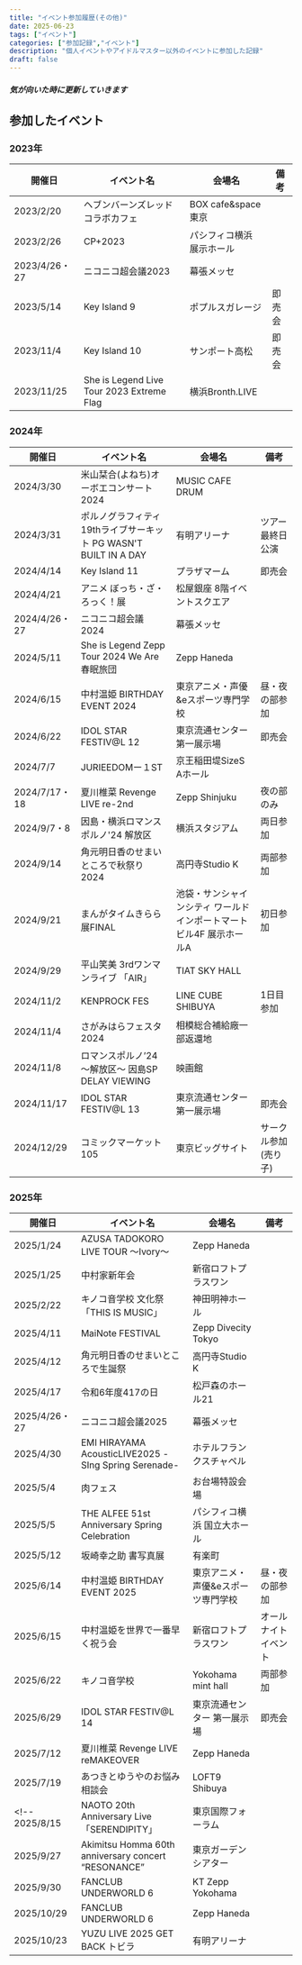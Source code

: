 ```yaml
---
title: "イベント参加履歴(その他)"
date: 2025-06-23
tags: ["イベント"]
categories: ["参加記録","イベント"]
description: "個人イベントやアイドルマスター以外のイベントに参加した記録"
draft: false
---
```

##### 気が向いた時に更新していきます
## 参加したイベント
### 2023年
| 開催日 | イベント名 | 会場名 | 備考 |
| --- | --- | --- | --- |
2023/2/20 | ヘブンバーンズレッド コラボカフェ | BOX cafe&space 東京 |  |
2023/2/26 | CP+2023 | パシフィコ横浜 展示ホール |  |
2023/4/26・27 | ニコニコ超会議2023 | 幕張メッセ |  |
2023/5/14 | Key Island 9 | ポプルスガレージ | 即売会 |
2023/11/4 | Key Island 10 | サンポート高松 | 即売会 |
2023/11/25 | She is Legend Live Tour 2023 Extreme Flag | 横浜Bronth.LIVE |  |
### 2024年
| 開催日 | イベント名 | 会場名 | 備考 |
| --- | --- | --- | --- |
2024/3/30 | 米山栞合(よねち)オーボエコンサート2024 | MUSIC CAFE DRUM |  |
2024/3/31 | ポルノグラフィティ 19thライブサーキット PG WASN'T BUILT IN A DAY | 有明アリーナ | ツアー最終日公演 |
2024/4/14 | Key Island 11 | プラザマーム | 即売会 |
2024/4/21 | アニメ ぼっち・ざ・ろっく！展 | 松屋銀座 8階イベントスクエア |  |
2024/4/26・27 | ニコニコ超会議2024 | 幕張メッセ |  |
2024/5/11 | She is Legend Zepp Tour 2024 We Are 春眠旅団 | Zepp Haneda |  |
2024/6/15 | 中村温姫 BIRTHDAY EVENT 2024 | 東京アニメ・声優&eスポーツ専門学校 | 昼・夜の部参加 |
2024/6/22 | IDOL STAR FESTIV@L 12 | 東京流通センター 第一展示場 | 即売会 |
2024/7/7 | JURIEEDOMー１ST | 京王稲田堤SizeS Aホール |  |
2024/7/17・18 | 夏川椎菜 Revenge LIVE re-2nd | Zepp Shinjuku | 夜の部のみ |
2024/9/7・8 | 因島・横浜ロマンスポルノ'24 解放区 | 横浜スタジアム | 両日参加 |
2024/9/14 | 角元明日香のせまいところで秋祭り2024 | 高円寺Studio K | 両部参加 |
2024/9/21 | まんがタイムきらら展FINAL | 池袋・サンシャインシティ ワールドインポートマートビル4F 展示ホールA | 初日参加 |
2024/9/29 | 平山笑美 3rdワンマンライブ 「AIR」| TIAT SKY HALL |  |
2024/11/2 | KENPROCK FES | LINE CUBE SHIBUYA | 1日目参加 |
2024/11/4 | さがみはらフェスタ2024 | 相模総合補給廠一部返還地 |  |
2024/11/8 | ロマンスポルノ’24 ～解放区～ 因島SP DELAY VIEWING | 映画館 |  |
2024/11/17 | IDOL STAR FESTIV@L 13 | 東京流通センター 第一展示場 | 即売会 |
2024/12/29 | コミックマーケット105 | 東京ビッグサイト | サークル参加(売り子) |
### 2025年
| 開催日 | イベント名 | 会場名 | 備考 |
| --- | --- | --- | --- |
2025/1/24 | AZUSA TADOKORO LIVE TOUR ～Ivory～ | Zepp Haneda |  |
2025/1/25 | 中村家新年会 | 新宿ロフトプラスワン |  |
2025/2/22 | キノコ音学校 文化祭「THIS IS MUSIC」 | 神田明神ホール |  |
2025/4/11 | MaiNote FESTIVAL | Zepp Divecity Tokyo |  |
2025/4/12 | 角元明日香のせまいところで生誕祭 | 高円寺Studio K | |
2025/4/17 | 令和6年度417の日 | 松戸森のホール21 | |
2025/4/26・27 | ニコニコ超会議2025 | 幕張メッセ | |
2025/4/30 | EMI HIRAYAMA AcousticLIVE2025 -SIng Spring Serenade- | ホテルフランクスチャペル | |
2025/5/4 | 肉フェス | お台場特設会場 |  |
2025/5/5 | THE ALFEE 51st Anniversary Spring Celebration | パシフィコ横浜 国立大ホール |  |
2025/5/12 | 坂崎幸之助 書写真展 | 有楽町 |  |
2025/6/14 | 中村温姫 BIRTHDAY EVENT 2025 | 東京アニメ・声優&eスポーツ専門学校 | 昼・夜の部参加 |
2025/6/15 | 中村温姫を世界で一番早く祝う会　| 新宿ロフトプラスワン | オールナイトイベント |
2025/6/22 | キノコ音学校 | Yokohama mint hall | 両部参加 |
2025/6/29 | IDOL STAR FESTIV@L 14 | 東京流通センター 第一展示場 | 即売会 |
2025/7/12 | 夏川椎菜 Revenge LIVE reMAKEOVER | Zepp Haneda |  |
2025/7/19 | あつきとゆうやのお悩み相談会 | LOFT9 Shibuya | |
<!-- 2025/8/15 | NAOTO 20th Anniversary Live「SERENDIPITY」| 東京国際フォーラム | |
2025/9/27 | Akimitsu Homma 60th anniversary concert “RESONANCE” | 東京ガーデンシアター | |
2025/9/30 | FANCLUB UNDERWORLD 6 | KT Zepp Yokohama | |
2025/10/29 | FANCLUB UNDERWORLD 6 | Zepp Haneda | | 
2025/10/23 | YUZU LIVE 2025 GET BACK トビラ | 有明アリーナ | | -->
